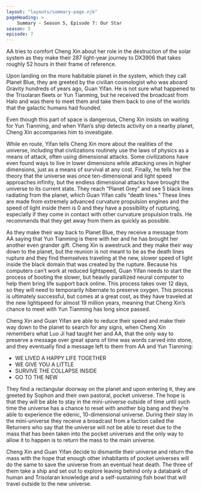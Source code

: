 ```yaml
---
layout: "layouts/summary-page.njk"
pageHeading: >
    Summary - Season 5, Episode 7: Our Star
season: 5
episode: 7
---
```


AA tries to comfort Cheng Xin about her role in the destruction of the solar system as they make their 287 light-year journey to DX3906 that takes roughly 52 hours in their frame of reference.

Upon landing on the more habitable planet in the system, which they call Planet Blue, they are greeted by the civilian cosmologist who was aboard Gravity hundreds of years ago, Guan Yifan. He is not sure what happened to the Trisolaran fleets or Yun Tianming, but he received the broadcast from Halo and was there to meet them and take them back to one of the worlds that the galactic humans had founded.

Even though this part of space is dangerous, Cheng Xin insists on waiting for Yun Tianming, and when Yifan’s ship detects activity on a nearby planet, Cheng Xin accompanies him to investigate.

While en route, Yifan tells Cheng Xin more about the realities of the universe, including that civilizations routinely use the laws of physics as a means of attack, often using dimensional attacks. Some civilizations have even found ways to live in lower dimensions while attacking ones in higher dimensions, just as a means of survival at any cost. Finally, he tells her the theory that the universe was once ten-dimensional and light speed approaches infinity, but the endless dimensional attacks have brought the universe to its current state.
They reach “Planet Grey” and see 5 black lines radiating from the planet, which Guan Yifan calls “death lines.” These lines are made from extremely advanced curvature propulsion engines and the speed of light inside them is 0 and they have a possibility of rupturing, especially if they come in contact with other curvature propulsion trails. He recommends that they get away from them as quickly as possible.

As they make their way back to Planet Blue, they receive a message from AA saying that Yun Tianming is there with her and he has brought her another even grander gift. Cheng Xin is awestruck and they make their way down to the planet, but the reunion is not meant to be as the death lines rupture and they find themselves traveling at the new, slower speed of light inside the black domain that was created by the rupture.
Because his computers can’t work at reduced lightspeed, Guan Yifan needs to start the process of booting the slower, but heavily parallized neural computer to help them bring life support back online. This process takes over 12 days, so they will need to temporarily hibernate to preserve oxygen. This process is ultimately successful, but comes at a great cost, as they have traveled at the new lightspeed for almost 19 million years, meaning that Cheng Xin’s chance to meet with Yun Tianming has long since passed.

Cheng Xin and Guan Yifan are able to reduce their speed and make their way down to the planet to search for any signs, when Cheng Xin remembers what Luo Ji had taught her and AA, that the only way to preserve a message over great spans of time was words carved into stone, and they eventually find a message left to them from AA and Yun Tianming:

* WE LIVED A HAPPY LIFE TOGETHER
* WE GIVE YOU A LITTLE
* SURVIVE THE COLLAPSE INSIDE
* GO TO THE NEW

They find a rectangular doorway on the planet and upon entering it, they are greeted by Sophon and their own pastoral, pocket universe. The hope is that they will be able to stay in the mini-universe outside of time until such time the universe has a chance to reset with another big bang and they’re able to experience the edenic, 10-dimensional universe.
During their stay in the mini-universe they receive a broadcast from a faction called the Returners who say that the universe will not be able to reset due to the mass that has been taken into the pocket universes and the only way to allow it to happen is to return the mass to the main universe. 

Cheng Xin and Guan Yifan decide to dismantle their universe and return the mass with the hope that enough other inhabitants of pocket universes will do the same to save the universe from an eventual heat death. The three of them take a ship and set out to explore leaving behind only a databank of human and Trisolaran knowledge and a self-sustaining fish bowl that will travel outside to the new universe.
